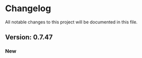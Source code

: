 # Changelog

All notable changes to this project will be documented in this file.

## Version: 0.7.47

### New



